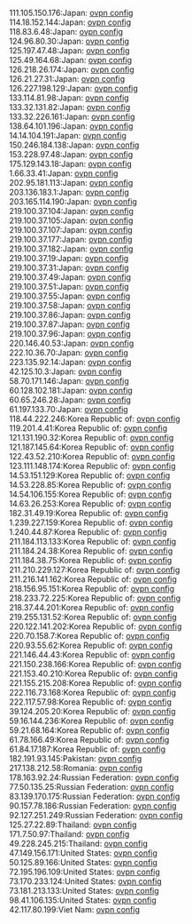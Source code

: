 111.105.150.176:Japan: [ovpn config](vpn/111_105_150_176.ovpn)  
114.18.152.144:Japan: [ovpn config](vpn/114_18_152_144.ovpn)  
118.83.6.48:Japan: [ovpn config](vpn/118_83_6_48.ovpn)  
124.96.80.30:Japan: [ovpn config](vpn/124_96_80_30.ovpn)  
125.197.47.48:Japan: [ovpn config](vpn/125_197_47_48.ovpn)  
125.49.164.68:Japan: [ovpn config](vpn/125_49_164_68.ovpn)  
126.218.26.174:Japan: [ovpn config](vpn/126_218_26_174.ovpn)  
126.21.27.31:Japan: [ovpn config](vpn/126_21_27_31.ovpn)  
126.227.198.129:Japan: [ovpn config](vpn/126_227_198_129.ovpn)  
133.114.81.98:Japan: [ovpn config](vpn/133_114_81_98.ovpn)  
133.32.131.82:Japan: [ovpn config](vpn/133_32_131_82.ovpn)  
133.32.226.161:Japan: [ovpn config](vpn/133_32_226_161.ovpn)  
138.64.101.196:Japan: [ovpn config](vpn/138_64_101_196.ovpn)  
14.14.104.191:Japan: [ovpn config](vpn/14_14_104_191.ovpn)  
150.246.184.138:Japan: [ovpn config](vpn/150_246_184_138.ovpn)  
153.228.97.48:Japan: [ovpn config](vpn/153_228_97_48.ovpn)  
175.129.143.18:Japan: [ovpn config](vpn/175_129_143_18.ovpn)  
1.66.33.41:Japan: [ovpn config](vpn/1_66_33_41.ovpn)  
202.95.181.113:Japan: [ovpn config](vpn/202_95_181_113.ovpn)  
203.136.183.1:Japan: [ovpn config](vpn/203_136_183_1.ovpn)  
203.165.114.190:Japan: [ovpn config](vpn/203_165_114_190.ovpn)  
219.100.37.104:Japan: [ovpn config](vpn/219_100_37_104.ovpn)  
219.100.37.105:Japan: [ovpn config](vpn/219_100_37_105.ovpn)  
219.100.37.107:Japan: [ovpn config](vpn/219_100_37_107.ovpn)  
219.100.37.177:Japan: [ovpn config](vpn/219_100_37_177.ovpn)  
219.100.37.182:Japan: [ovpn config](vpn/219_100_37_182.ovpn)  
219.100.37.19:Japan: [ovpn config](vpn/219_100_37_19.ovpn)  
219.100.37.31:Japan: [ovpn config](vpn/219_100_37_31.ovpn)  
219.100.37.49:Japan: [ovpn config](vpn/219_100_37_49.ovpn)  
219.100.37.51:Japan: [ovpn config](vpn/219_100_37_51.ovpn)  
219.100.37.55:Japan: [ovpn config](vpn/219_100_37_55.ovpn)  
219.100.37.58:Japan: [ovpn config](vpn/219_100_37_58.ovpn)  
219.100.37.86:Japan: [ovpn config](vpn/219_100_37_86.ovpn)  
219.100.37.87:Japan: [ovpn config](vpn/219_100_37_87.ovpn)  
219.100.37.96:Japan: [ovpn config](vpn/219_100_37_96.ovpn)  
220.146.40.53:Japan: [ovpn config](vpn/220_146_40_53.ovpn)  
222.10.36.70:Japan: [ovpn config](vpn/222_10_36_70.ovpn)  
223.135.92.14:Japan: [ovpn config](vpn/223_135_92_14.ovpn)  
42.125.10.3:Japan: [ovpn config](vpn/42_125_10_3.ovpn)  
58.70.171.146:Japan: [ovpn config](vpn/58_70_171_146.ovpn)  
60.128.102.181:Japan: [ovpn config](vpn/60_128_102_181.ovpn)  
60.65.246.28:Japan: [ovpn config](vpn/60_65_246_28.ovpn)  
61.197.133.70:Japan: [ovpn config](vpn/61_197_133_70.ovpn)  
118.44.222.246:Korea Republic of: [ovpn config](vpn/118_44_222_246.ovpn)  
119.201.4.41:Korea Republic of: [ovpn config](vpn/119_201_4_41.ovpn)  
121.131.190.32:Korea Republic of: [ovpn config](vpn/121_131_190_32.ovpn)  
121.187.145.64:Korea Republic of: [ovpn config](vpn/121_187_145_64.ovpn)  
122.43.52.210:Korea Republic of: [ovpn config](vpn/122_43_52_210.ovpn)  
123.111.148.174:Korea Republic of: [ovpn config](vpn/123_111_148_174.ovpn)  
14.53.151.129:Korea Republic of: [ovpn config](vpn/14_53_151_129.ovpn)  
14.53.228.85:Korea Republic of: [ovpn config](vpn/14_53_228_85.ovpn)  
14.54.106.155:Korea Republic of: [ovpn config](vpn/14_54_106_155.ovpn)  
14.63.26.253:Korea Republic of: [ovpn config](vpn/14_63_26_253.ovpn)  
182.31.49.19:Korea Republic of: [ovpn config](vpn/182_31_49_19.ovpn)  
1.239.227.159:Korea Republic of: [ovpn config](vpn/1_239_227_159.ovpn)  
1.240.44.87:Korea Republic of: [ovpn config](vpn/1_240_44_87.ovpn)  
211.184.113.133:Korea Republic of: [ovpn config](vpn/211_184_113_133.ovpn)  
211.184.24.38:Korea Republic of: [ovpn config](vpn/211_184_24_38.ovpn)  
211.184.38.75:Korea Republic of: [ovpn config](vpn/211_184_38_75.ovpn)  
211.210.229.127:Korea Republic of: [ovpn config](vpn/211_210_229_127.ovpn)  
211.216.141.162:Korea Republic of: [ovpn config](vpn/211_216_141_162.ovpn)  
218.156.95.151:Korea Republic of: [ovpn config](vpn/218_156_95_151.ovpn)  
218.233.72.225:Korea Republic of: [ovpn config](vpn/218_233_72_225.ovpn)  
218.37.44.201:Korea Republic of: [ovpn config](vpn/218_37_44_201.ovpn)  
219.255.131.52:Korea Republic of: [ovpn config](vpn/219_255_131_52.ovpn)  
220.122.141.202:Korea Republic of: [ovpn config](vpn/220_122_141_202.ovpn)  
220.70.158.7:Korea Republic of: [ovpn config](vpn/220_70_158_7.ovpn)  
220.93.55.62:Korea Republic of: [ovpn config](vpn/220_93_55_62.ovpn)  
221.146.44.43:Korea Republic of: [ovpn config](vpn/221_146_44_43.ovpn)  
221.150.238.166:Korea Republic of: [ovpn config](vpn/221_150_238_166.ovpn)  
221.153.40.210:Korea Republic of: [ovpn config](vpn/221_153_40_210.ovpn)  
221.155.215.208:Korea Republic of: [ovpn config](vpn/221_155_215_208.ovpn)  
222.116.73.168:Korea Republic of: [ovpn config](vpn/222_116_73_168.ovpn)  
222.117.57.98:Korea Republic of: [ovpn config](vpn/222_117_57_98.ovpn)  
39.124.205.20:Korea Republic of: [ovpn config](vpn/39_124_205_20.ovpn)  
59.16.144.236:Korea Republic of: [ovpn config](vpn/59_16_144_236.ovpn)  
59.21.68.164:Korea Republic of: [ovpn config](vpn/59_21_68_164.ovpn)  
61.78.166.49:Korea Republic of: [ovpn config](vpn/61_78_166_49.ovpn)  
61.84.17.187:Korea Republic of: [ovpn config](vpn/61_84_17_187.ovpn)  
182.191.93.145:Pakistan: [ovpn config](vpn/182_191_93_145.ovpn)  
217.138.212.58:Romania: [ovpn config](vpn/217_138_212_58.ovpn)  
178.163.92.24:Russian Federation: [ovpn config](vpn/178_163_92_24.ovpn)  
77.50.135.25:Russian Federation: [ovpn config](vpn/77_50_135_25.ovpn)  
83.139.170.175:Russian Federation: [ovpn config](vpn/83_139_170_175.ovpn)  
90.157.78.186:Russian Federation: [ovpn config](vpn/90_157_78_186.ovpn)  
92.127.251.249:Russian Federation: [ovpn config](vpn/92_127_251_249.ovpn)  
125.27.22.89:Thailand: [ovpn config](vpn/125_27_22_89.ovpn)  
171.7.50.97:Thailand: [ovpn config](vpn/171_7_50_97.ovpn)  
49.228.245.215:Thailand: [ovpn config](vpn/49_228_245_215.ovpn)  
47.149.156.171:United States: [ovpn config](vpn/47_149_156_171.ovpn)  
50.125.89.166:United States: [ovpn config](vpn/50_125_89_166.ovpn)  
72.195.196.109:United States: [ovpn config](vpn/72_195_196_109.ovpn)  
73.170.233.124:United States: [ovpn config](vpn/73_170_233_124.ovpn)  
73.181.213.133:United States: [ovpn config](vpn/73_181_213_133.ovpn)  
98.41.106.135:United States: [ovpn config](vpn/98_41_106_135.ovpn)  
42.117.80.199:Viet Nam: [ovpn config](vpn/42_117_80_199.ovpn)  
